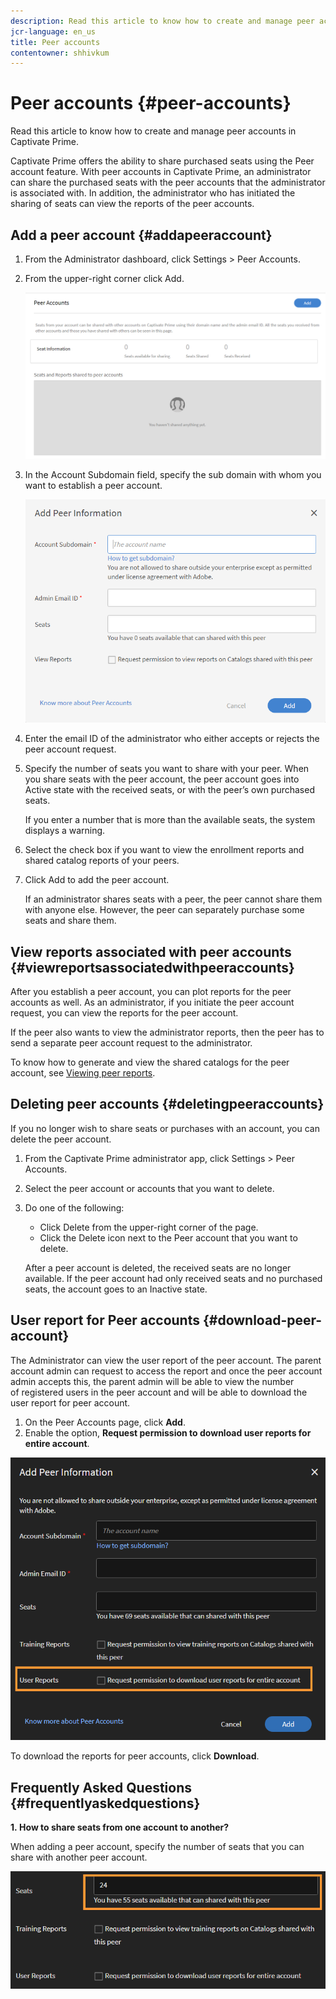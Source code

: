 ```yaml
---
description: Read this article to know how to create and manage peer accounts in Captivate Prime.
jcr-language: en_us
title: Peer accounts
contentowner: shhivkum
---
```



# Peer accounts {#peer-accounts}

Read this article to know how to create and manage peer accounts in Captivate Prime.

Captivate Prime offers the ability to share purchased seats using the Peer account feature. With peer accounts in Captivate Prime, an administrator can share the purchased seats with the peer accounts that the administrator is associated with. In addition, the administrator who has initiated the sharing of seats can view the reports of the peer accounts.

## Add a peer account {#addapeeraccount}

1. From the Administrator dashboard, click Settings > Peer Accounts.
1. From the upper-right corner click Add.

   ![](assets/peeraccount.png)

1. In the Account Subdomain field, specify the sub domain with whom you want to establish a peer account.

   ![](assets/addpeer.png)

1. Enter the email ID of the administrator who either accepts or rejects the peer account request.
1. Specify the number of seats you want to share with your peer. When you share seats with the peer account, the peer account goes into Active state with the received seats, or with the peer’s own purchased seats.

   If you enter a number that is more than the available seats, the system displays a warning.

1. Select the check box if you want to view the enrollment reports and shared catalog reports of your peers.
1. Click Add to add the peer account.

   If an administrator shares seats with a peer, the peer cannot share them with anyone else. However, the peer can separately purchase some seats and share them.

## View reports associated with peer accounts {#viewreportsassociatedwithpeeraccounts}

After you establish a peer account, you can plot reports for the peer accounts as well. As an administrator, if you initiate the peer account request, you can view the reports for the peer account.

If the peer also wants to view the administrator reports, then the peer has to send a separate peer account request to the administrator. &nbsp;

To know how to generate and view the shared catalogs for the peer account, see [Viewing peer reports](reports.md#main-pars_header_894271250).

## Deleting peer accounts {#deletingpeeraccounts}

If you no longer wish to share seats or purchases with an account, you can delete the peer account.

1. From the Captivate Prime administrator app, click Settings > Peer Accounts.
1. Select the peer account or accounts that you want to delete.   
1. Do one of the following:

   * Click Delete from the upper-right corner of the page.
   * Click the Delete icon next to the Peer account that you want to delete.

   After a peer account is deleted, the received seats are no longer available. If the peer account had only received seats and no purchased seats, the account goes to an Inactive state.

## User report for Peer accounts {#download-peer-account}

The Administrator can view the user report of the peer account.&nbsp;The parent account admin can request to access the report and once the peer account admin accepts this,&nbsp;the&nbsp;parent admin will be able to view the&nbsp;number of&nbsp;registered users in&nbsp;the&nbsp;peer account&nbsp;and will be able to download the user report for peer account.

1. On the Peer Accounts page, click&nbsp;**Add**.
1. Enable the option,&nbsp;**Request permission to download user reports for entire account**.

![](assets/image034.png)

To download the reports for peer accounts, click&nbsp;**Download**.&nbsp;

## Frequently Asked Questions {#frequentlyaskedquestions}

**1.&nbsp;How to share seats from one account to another?**

When adding a peer account, specify the number of seats that you can share with another peer account.

![](assets/share-seats.png)

